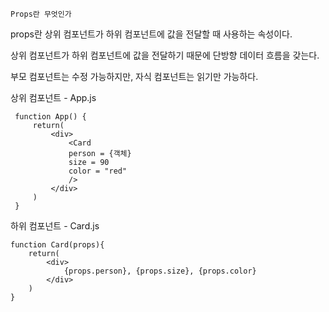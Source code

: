 	Props란 무엇인가
props란 상위 컴포넌트가 하위 컴포넌트에 값을 전달할 때 사용하는 속성이다.

상위 컴포넌트가 하위 컴포넌트에 값을 전달하기 때문에 단방향 데이터 흐름을 갖는다.

부모 컴포넌트는 수정 가능하지만, 자식 컴포넌트는 읽기만 가능하다.

상위 컴포넌트 - App.js
```
 function App() {
	 return(
		 <div>
			 <Card 
			 person = {객체}
		     size = 90
		     color = "red"
		     />
		 </div>
	 )
 }
```

하위 컴포넌트 - Card.js
```
function Card(props){
	return(
		<div>
			{props.person}, {props.size}, {props.color}
		</div>
	)
}
```